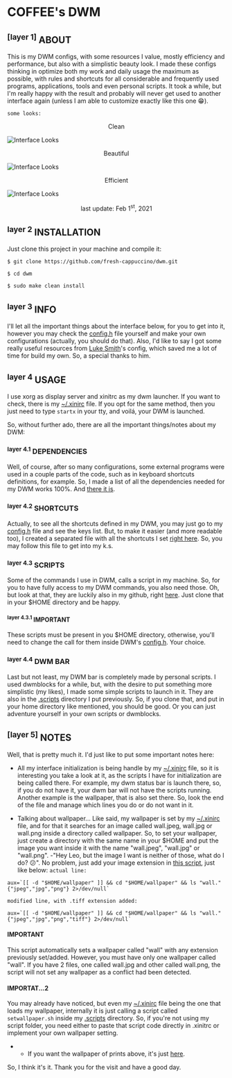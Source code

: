 # COFFEE's DWM

## <sup>[layer 1]</sup> ABOUT
This is my DWM configs, with some resources I value, mostly efficiency and performance, but also with a simplistic beauty look. I made these configs thinking in optimize both my work and daily usage the maximum as possible, with rules and shortcuts for all considerable and frequently used programs, applications, tools and even personal scripts. It took a while, but I'm really happy with the result and probably will never get used to another interface again (unless I am able to customize exactly like this one :grin:).

`some looks:`
<p align="center">Clean<p/>

![Interface Looks](https://raw.githubusercontent.com/fresh-cappuccino/dwm/master/interface_look_clean.png "Interface Looks")
<p align="center">Beautiful<p/>

![Interface Looks](https://raw.githubusercontent.com/fresh-cappuccino/dwm/master/interface_look_lainfetch.png "Interface Looks")
<p align="center">Efficient<p/>

![Interface Looks](https://raw.githubusercontent.com/fresh-cappuccino/dwm/master/interface_look_apps.png "Interface Looks")
<p align="center">last update: Feb 1<sup>st</sup>, 2021</p>

## <sup>layer 2</sup> INSTALLATION
Just clone this project in your machine and compile it:

```
$ git clone https://github.com/fresh-cappuccino/dwm.git
```
```
$ cd dwm
```
```
$ sudo make clean install
```

## <sup>layer 3</sup> INFO
I'll let all the important things about the interface below, for you to get into it, however you may check the [config.h](https://github.com/fresh-cappuccino/dwm/blob/master/config.h) file yourself and make your own configurations (actually, you should do that). Also, I'd like to say I got some really useful resources from [Luke Smith](https://github.com/LukeSmithxyz/dwm)'s config, which saved me a lot of time for build my own. So, a special thanks to him.

## <sup>layer 4</sup> USAGE
I use xorg as display server and xinitrc as my dwm launcher. If you want to check, there is my [~/.xinirc](https://github.com/fresh-cappuccino/linux-config/blob/master/.xinitrc) file. If you opt for the same method, then you just need to type `startx` in your tty, and voilá, your DWM is launched.

So, without further ado, there are all the important things/notes about my DWM:
### <sup>layer 4.1</sup> DEPENDENCIES
Well, of course, after so many configurations, some external programs were used in a couple parts of the code, such as in keyboard shortcuts definitions, for example. So, I made a list of all the dependencies needed for my DWM works 100%. And [there it is](https://github.com/fresh-cappuccino/dwm/blob/master/dependencies.md).

### <sup>layer 4.2</sup> SHORTCUTS
Actually, to see all the shortcuts defined in my DWM, you may just go to my [config.h](https://github.com/fresh-cappuccino/dwm/blob/master/config.h) file and see the keys list. But, to make it easier (and more readable too), I created a separated file with all the shortcuts I set [right here](https://github.com/fresh-cappuccino/dwm/blob/master/keyboard_shortcuts.md). So, you may follow this file to get into my k.s.

### <sup>layer 4.3</sup> SCRIPTS
Some of the commands I use in DWM, calls a script in my machine. So, for you to have fully access to my DWM commands, you also need those. Oh, but look at that, they are luckily also in my github, right [here](https://github.com/fresh-cappuccino/.scripts). Just clone that in your $HOME directory and be happy.
#### <sup>layer 4.3.1</sup> IMPORTANT
These scripts must be present in you $HOME directory, otherwise, you'll need to change the call for them inside DWM's [config.h](https://github.com/fresh-cappuccino/dwm/blob/master/config.h). Your choice.

### <sup>layer 4.4</sup> DWM BAR
Last but not least, my DWM bar is completely made by personal scripts. I used dwmblocks for a while, but, with the desire to put something more simplistic (my likes), I made some simple scripts to launch in it. They are also in the [.scripts](https://github.com/fresh-cappuccino/.scripts) directory I put previously. So, if you clone that, and put in your home directory like mentioned, you should be good. Or you can just adventure yourself in your own scripts or dwmblocks.

## <sup>[layer 5]</sup> NOTES
Well, that is pretty much it. I'd just like to put some important notes here:
* All my interface initialization is being handle by my [~/.xinirc](https://github.com/fresh-cappuccino/linux-config/blob/master/.xinitrc) file, so it is interesting you take a look at it, as the scripts I have for initialization are being called there. For example, my dwm status bar is launch there, so, if you do not have it, your dwm bar will not have the scripts running. Another example is the wallpaper, that is also set there. So, look the end of the file and manage which lines you do or do not want in it.

* Talking about wallpaper... Like said, my wallpaper is set by my [~/.xinirc](https://github.com/fresh-cappuccino/linux-config/blob/master/.xinitrc) file, and for that it searches for an image called wall.jpeg, wall.jpg or wall.png inside a directory called wallpaper. So, to set your wallpaper, just create a directory with the same name in your $HOME and put the image you want inside it with the name "wall.jpeg", "wall.jpg" or "wall.png". -"Hey Leo, but the image I want is neither of those, what do I do? :confused:". No problem, just add your image extension in [this script](https://github.com/fresh-cappuccino/.scripts/blob/master/dwm/setwallpaper.sh), just like below:
`actual line:`
```
aux=`[[ -d "$HOME/wallpaper" ]] && cd "$HOME/wallpaper" && ls "wall."{"jpeg","jpg","png"} 2>/dev/null`
```

`modified line, with .tiff extension added:`
```
aux=`[[ -d "$HOME/wallpaper" ]] && cd "$HOME/wallpaper" && ls "wall."{"jpeg","jpg","png","tiff"} 2>/dev/null`
```
#### IMPORTANT
This script automatically sets a wallpaper called "wall" with any extension previously set/added. However, you must have only one wallpaper called "wall". If you have 2 files, one called wall.jpg and other called wall.png, the script will not set any wallpaper as a conflict had been detected.

#### IMPORTAT...2
You may already have noticed, but even my [~/.xinirc](https://github.com/fresh-cappuccino/linux-config/blob/master/.xinitrc) file being the one that loads my wallpaper, internally it is just calling a script called `setwallpaper.sh` inside my [.scripts](https://github.com/fresh-cappuccino/.scripts) directory. So, if you're not using my script folder, you need either to paste that script code directly in .xinitrc or implement your own wallpaper setting.

* * If you want the wallpaper of prints above, it's just [here](https://github.com/fresh-cappuccino/linux-config/tree/master/wallpaper).

So, I think it's it. Thank you for the visit and have a good day.
